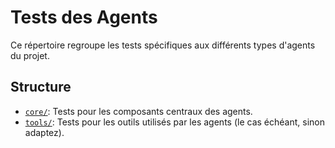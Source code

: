 # Tests des Agents

Ce répertoire regroupe les tests spécifiques aux différents types d'agents du projet.

## Structure

-   [`core/`](core/): Tests pour les composants centraux des agents.
-   [`tools/`](tools/): Tests pour les outils utilisés par les agents (le cas échéant, sinon adaptez).
